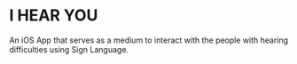 # I HEAR YOU
An iOS App that serves as a medium to interact with the people with hearing difficulties using Sign Language.
